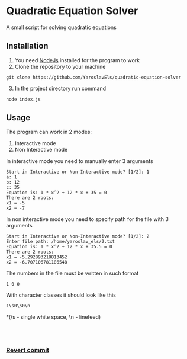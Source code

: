 # Quadratic Equation Solver

A small script for solving quadratic equations

## Installation
1. You need [NodeJs](https://nodejs.org/) installed for the program to work
2. Clone the repository to your machine
```
git clone https://github.com/YaroslavEls/quadratic-equation-solver
```
3. In the project directory run command
```bash
node index.js
```

## Usage
The program can work in 2 modes:
1. Interactive mode
2. Non Interactive mode

In interactive mode you need to manually enter 3 arguments
```
Start in Interactive or Non-Interactive mode? [1/2]: 1
a: 1
b: 12
c: 35
Equation is: 1 * x^2 + 12 * x + 35 = 0
There are 2 roots:
x1 = -5
x2 = -7
```

In non interactive mode you need to specify path for the file with 3 arguments
```
Start in Interactive or Non-Interactive mode? [1/2]: 2
Enter file path: /home/yaroslav_els/2.txt
Equation is: 1 * x^2 + 12 * x + 35.5 = 0
There are 2 roots:
x1 = -5.292893218813452
x2 = -6.707106781186548
```

The numbers in the file must be written in such format
```
1 0 0

```
With character classes it should look like this
```
1\s0\s0\n
```
*(\s - single white space, \n - linefeed)

<br><br>

### [Revert commit](https://github.com/YaroslavEls/quadratic-equation-solver/commit/66b594bafaf0b70c2863fb44b6f39c49118f54e6)